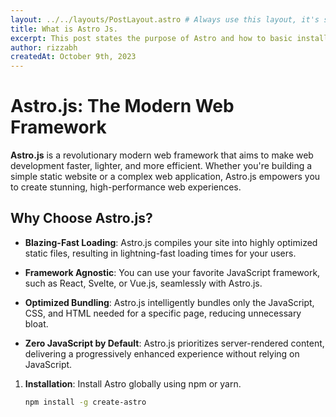 ```yaml
---
layout: ../../layouts/PostLayout.astro # Always use this layout, it's so the post gets properly styled
title: What is Astro Js.
excerpt: This post states the purpose of Astro and how to basic install it
author: rizzabh
createdAt: October 9th, 2023
---
```


# Astro.js: The Modern Web Framework

**Astro.js** is a revolutionary modern web framework that aims to make web development faster, lighter, and more efficient. Whether you're building a simple static website or a complex web application, Astro.js empowers you to create stunning, high-performance web experiences.

## Why Choose Astro.js?

- **Blazing-Fast Loading**: Astro.js compiles your site into highly optimized static files, resulting in lightning-fast loading times for your users.

- **Framework Agnostic**: You can use your favorite JavaScript framework, such as React, Svelte, or Vue.js, seamlessly with Astro.js.

- **Optimized Bundling**: Astro.js intelligently bundles only the JavaScript, CSS, and HTML needed for a specific page, reducing unnecessary bloat.

- **Zero JavaScript by Default**: Astro.js prioritizes server-rendered content, delivering a progressively enhanced experience without relying on JavaScript.

1. **Installation**: Install Astro globally using npm or yarn.

   ```bash
   npm install -g create-astro
   ```
